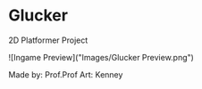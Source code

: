 # Glucker
 2D Platformer Project
 
![Ingame Preview]("Images/Glucker Preview.png")

Made by: Prof.Prof
Art: Kenney
